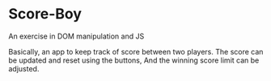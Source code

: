 # Score-Boy
An exercise in DOM manipulation and JS

Basically, an app to keep track of score between two players. The score can be updated and reset using the buttons, And the 
winning score limit can be adjusted.
